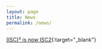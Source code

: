 ```yaml
---
layout: page
title: News
permalink: /news/
---
```


[(ISC)² is now ISC2](https://www.isc2.org/Insights/2023/08/cybersecurity-is-evolving-so-are-we){:target="\_blank"}
